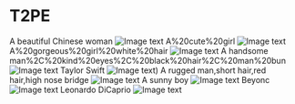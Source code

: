 # T2PE
A beautiful Chinese woman
![Image text](https://github.com/lizhipeng789/T2PE/blob/main/gif/A%20beautiful%20Chinese%20woman.gif)
A%20cute%20girl 
![Image text](https://github.com/lizhipeng789/T2PE/blob/main/gif/A%20cute%20girl.gif)
A%20gorgeous%20girl%20white%20hair
![Image text](https://github.com/lizhipeng789/T2PE/blob/main/gif/A%20gorgeous%20girl%20white%20hair.gif)
A handsome man%2C%20kind%20eyes%2C%20black%20hair%2C%20man%20bun
![Image text](https://github.com/lizhipeng789/T2PE/blob/main/gif/A%20handsome%20man%2C%20kind%20eyes%2C%20black%20hair%2C%20man%20bun.gif)
Taylor Swift
![Image text](https://github.com/lizhipeng789/T2PE/blob/main/gif/Taylor%20Swift.gif))
A rugged man,short hair,red hair,high nose bridge
![Image text](https://github.com/lizhipeng789/T2PE/blob/main/gif/A%20rugged%20man%2C%20short%20hair%2C%20red%20hair%2C%20high%20nose%20bridge.gif)
A sunny boy
![Image text](https://github.com/lizhipeng789/T2PE/blob/main/gif/A%20sunny%20boy.gif)
Beyonc
![Image text](https://github.com/lizhipeng789/T2PE/blob/main/gif/Beyonc%C3%A9.gif)
Leonardo DiCaprio
![Image text](https://github.com/lizhipeng789/T2PE/blob/main/gif/Leonardo%20DiCaprio.gif)

